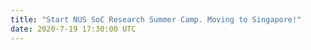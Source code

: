 ```yaml
---
title: "Start NUS SoC Research Summer Camp. Moving to Singapore!"
date: 2020-7-19 17:30:00 UTC
---
```

